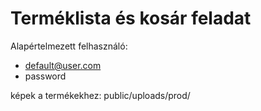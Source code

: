 # Terméklista és kosár feladat
Alapértelmezett felhasználó:
- default@user.com
- password

képek a termékekhez:
public/uploads/prod/
